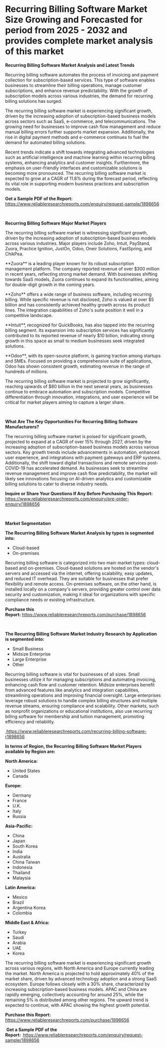 <p><h1>Recurring Billing Software Market Size Growing and Forecasted for period from 2025 - 2032 and provides complete market analysis of this market</h1></p><p><strong>Recurring Billing Software Market Analysis and Latest Trends</strong></p>
<p><p>Recurring billing software automates the process of invoicing and payment collection for subscription-based services. This type of software enables businesses to streamline their billing operations, manage customer subscriptions, and enhance revenue predictability. With the growth of subscription models across various industries, the demand for recurring billing solutions has surged.</p><p>The recurring billing software market is experiencing significant growth, driven by the increasing adoption of subscription-based business models across sectors such as SaaS, e-commerce, and telecommunications. The growing need for businesses to improve cash flow management and reduce manual billing errors further supports market expansion. Additionally, the rise in digital payment methods and e-commerce continues to fuel the demand for automated billing solutions.</p><p>Recent trends indicate a shift towards integrating advanced technologies such as artificial intelligence and machine learning within recurring billing systems, enhancing analytics and customer insights. Furthermore, the emphasis on user-friendly interfaces and customizable solutions is becoming more pronounced. The recurring billing software market is expected to grow at a CAGR of 11.8% during the forecast period, reflecting its vital role in supporting modern business practices and subscription models.</p></p>
<p><strong>Get a Sample PDF of the Report:&nbsp;</strong> <a href="https://www.reliableresearchreports.com/enquiry/request-sample/1898656?utm_campaign=2273&utm_medium=2&utm_source=Github&utm_content=ia&utm_term=19042025&utm_id=recurring-billing-software">https://www.reliableresearchreports.com/enquiry/request-sample/1898656</a></p>
<p>&nbsp;</p>
<p><strong>Recurring Billing Software Major Market Players</strong></p>
<p><p>The recurring billing software market is witnessing significant growth, driven by the increasing adoption of subscription-based business models across various industries. Major players include Zoho, Intuit, PayStand, Zuora, Practice Ignition, JustOn, Odoo, Oneir Solutions, FastSpring, and ChikPea.</p><p>**Zuora** is a leading player known for its robust subscription management platform. The company reported revenue of over $300 million in recent years, reflecting strong market demand. With businesses shifting towards SaaS models, Zuora continues to expand its functionalities, aiming for double-digit growth in the coming years.</p><p>**Zoho** offers a wide range of business software, including recurring billing. While specific revenue is not disclosed, Zoho is valued at over $5 billion and has consistently achieved healthy growth across its product lines. The integration capabilities of Zoho's suite position it well in a competitive landscape.</p><p>**Intuit**, recognized for QuickBooks, has also tapped into the recurring billing segment. Its expansion into subscription services has significantly contributed to its reported revenue of nearly $10 billion, indicating strong growth in this space as small to medium businesses seek integrated solutions.</p><p>**Odoo**, with its open-source platform, is gaining traction among startups and SMEs. Focused on providing a comprehensive suite of applications, Odoo has shown consistent growth, estimating revenue in the range of hundreds of millions.</p><p>The recurring billing software market is projected to grow significantly, reaching upwards of $80 billion in the next several years, as businesses continue to embrace automation and subscription models. Competitive differentiation through innovation, integrations, and user experience will be critical for market players aiming to capture a larger share.</p></p>
<p>&nbsp;</p>
<p><strong>What Are The Key Opportunities For Recurring Billing Software Manufacturers?</strong></p>
<p><p>The recurring billing software market is poised for significant growth, projected to expand at a CAGR of over 15% through 2027, driven by the increasing adoption of subscription-based business models across various sectors. Key growth trends include advancements in automation, enhanced user experience, and integrations with payment gateways and ERP systems. Additionally, the shift toward digital transactions and remote services post-COVID-19 has accelerated demand. As businesses seek to streamline revenue management and improve cash flow predictability, the market will likely see innovations focusing on AI-driven analytics and customizable billing solutions to cater to diverse industry needs.</p></p>
<p><strong>Inquire or Share Your Questions If Any Before Purchasing This Report:</strong> <a href="https://www.reliableresearchreports.com/enquiry/pre-order-enquiry/1898656?utm_campaign=2273&utm_medium=2&utm_source=Github&utm_content=ia&utm_term=19042025&utm_id=recurring-billing-software">https://www.reliableresearchreports.com/enquiry/pre-order-enquiry/1898656</a></p>
<p>&nbsp;</p>
<p><strong>Market Segmentation</strong></p>
<p><strong>The Recurring Billing Software Market Analysis by types is segmented into:</strong></p>
<p><ul><li>Cloud-based</li><li>On-premises</li></ul></p>
<p><p>Recurring billing software is categorized into two main market types: cloud-based and on-premises. Cloud-based solutions are hosted on the vendor's servers and accessed via the internet, offering scalability, easy updates, and reduced IT overhead. They are suitable for businesses that prefer flexibility and remote access. On-premises software, on the other hand, is installed locally on a company's servers, providing greater control over data security and customization, making it ideal for organizations with specific compliance needs or existing infrastructure.</p></p>
<p><strong>Purchase this Report:&nbsp;</strong><a href="https://www.reliableresearchreports.com/purchase/1898656?utm_campaign=2273&utm_medium=2&utm_source=Github&utm_content=ia&utm_term=19042025&utm_id=recurring-billing-software">https://www.reliableresearchreports.com/purchase/1898656</a></p>
<p>&nbsp;</p>
<p><strong>The Recurring Billing Software Market Industry Research by Application is segmented into:</strong></p>
<p><ul><li>Small Business</li><li>Midsize Enterprise</li><li>Large Enterprise</li><li>Other</li></ul></p>
<p><p>Recurring billing software is vital for businesses of all sizes. Small businesses utilize it for managing subscriptions and automating invoicing, enhancing cash flow and customer retention. Midsize enterprises benefit from advanced features like analytics and integration capabilities, streamlining operations and improving financial oversight. Large enterprises leverage robust solutions to handle complex billing structures and multiple revenue streams, ensuring compliance and scalability. Other markets, such as nonprofit organizations or educational institutions, also use recurring billing software for membership and tuition management, promoting efficiency and reliability.</p></p>
<p><a href="https://www.reliableresearchreports.com/recurring-billing-software-r1898656?utm_campaign=2273&utm_medium=2&utm_source=Github&utm_content=ia&utm_term=19042025&utm_id=recurring-billing-software">&nbsp;https://www.reliableresearchreports.com/recurring-billing-software-r1898656</a></p>
<p><strong>In terms of Region, the Recurring Billing Software Market Players available by Region are:</strong></p>
<p>
    <p> <strong> North America: </strong>
        <ul>
            <li>United States</li>
            <li>Canada</li>
        </ul>
        </p> 
    <p> <strong> Europe: </strong>
        <ul>
            <li>Germany</li>
            <li>France</li>
            <li>U.K.</li>
            <li>Italy</li>
            <li>Russia</li>
        </ul>
        </p> 
    <p> <strong> Asia-Pacific: </strong>
        <ul>
            <li>China</li>
            <li>Japan</li>
            <li>South Korea</li>
            <li>India</li>
            <li>Australia</li>
            <li>China Taiwan</li>
            <li>Indonesia</li>
            <li>Thailand</li>
            <li>Malaysia</li>
        </ul>
        </p> 
    <p> <strong> Latin America: </strong>
        <ul>
            <li>Mexico</li>
            <li>Brazil</li>
            <li>Argentina Korea</li>
            <li>Colombia</li>
        </ul>
        </p> 
    <p> <strong> Middle East & Africa: </strong>
        <ul>
            <li>Turkey</li>
            <li>Saudi</li>
            <li>Arabia</li>
            <li>UAE</li>
            <li>Korea</li>
        </ul>
    </p>
    </p>
<p><p>The recurring billing software market is experiencing significant growth across various regions, with North America and Europe currently leading the market. North America is projected to hold approximately 40% of the market share, driven by advanced technology adoption and a strong SaaS ecosystem. Europe follows closely with a 30% share, characterized by increasing subscription-based business models. APAC and China are rapidly emerging, collectively accounting for around 25%, while the remaining 5% is distributed among other regions. The upward trend is expected to continue, with APAC showing the highest growth potential.</p></p>
<p><strong>Purchase this Report: </strong><a href="https://www.reliableresearchreports.com/purchase/1898656?utm_campaign=2273&utm_medium=2&utm_source=Github&utm_content=ia&utm_term=19042025&utm_id=recurring-billing-software">https://www.reliableresearchreports.com/purchase/1898656</a></p>
<p>&nbsp;<strong>Get a Sample PDF of the Report:&nbsp;&nbsp;</strong><a href="https://www.reliableresearchreports.com/enquiry/request-sample/1898656?utm_campaign=2273&utm_medium=2&utm_source=Github&utm_content=ia&utm_term=19042025&utm_id=recurring-billing-software">https://www.reliableresearchreports.com/enquiry/request-sample/1898656</a></p>
<p><strong></strong></p>
<p><p></p><p></p><p></p></p>
